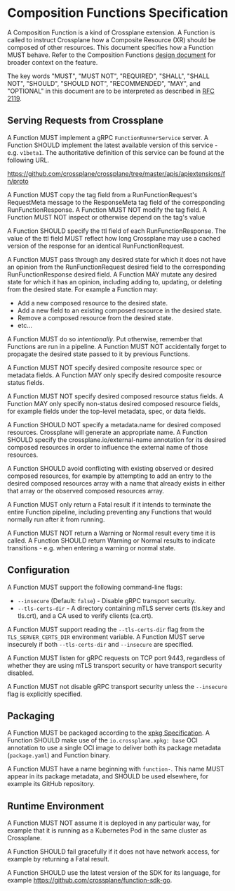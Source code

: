 # Composition Functions Specification

A Composition Function is a kind of Crossplane extension. A Function is called
to instruct Crossplane how a Composite Resource (XR) should be composed of other
resources. This document specifies how a Function MUST behave. Refer to the
Composition Functions [design document] for broader context on the feature.

The key words "MUST", "MUST NOT", "REQUIRED", "SHALL", "SHALL NOT", "SHOULD",
"SHOULD NOT", "RECOMMENDED",  "MAY", and "OPTIONAL" in this document are
to be interpreted as described in [RFC 2119].

## Serving Requests from Crossplane

A Function MUST implement a gRPC `FunctionRunnerService` server. A Function
SHOULD implement the latest available version of this service - e.g. `v1beta1`.
The authoritative definition of this service can be found at the following URL.

https://github.com/crossplane/crossplane/tree/master/apis/apiextensions/fn/proto

A Function MUST copy the tag field from a RunFunctionRequest's RequestMeta
message to the ResponseMeta tag field of the corresponding RunFunctionResponse.
A Function MUST NOT modify the tag field. A Function MUST NOT inspect or
otherwise depend on the tag's value

A Function SHOULD specify the ttl field of each RunFunctionResponse. The value
of the ttl field MUST reflect how long Crossplane may use a cached version of
the response for an identical RunFunctionRequest.

A Function MUST pass through any desired state for which it does not have an
opinion from the RunFunctionRequest desired field to the corresponding
RunFunctionResponse desired field. A Function MAY mutate any desired state for
which it has an opinion, including adding to, updating, or deleting from the
desired state. For example a Function may:

* Add a new composed resource to the desired state.
* Add a new field to an existing composed resource in the desired state.
* Remove a composed resource from the desired state.
* etc...

A Function MUST do so _intentionally_. Put otherwise, remember that Functions
are run in a pipeline. A Function MUST NOT accidentally forget to propagate the
desired state passed to it by previous Functions.

A Function MUST NOT specify desired composite resource spec or metadata fields.
A Function MAY only specify desired composite resource status fields.

A Function MUST NOT specify desired composed resource status fields. A Function
MAY only specify non-status desired composed resource fields, for example fields
under the top-level metadata, spec, or data fields.

A Function SHOULD NOT specify a metadata.name for desired composed resources.
Crossplane will generate an appropriate name. A Function SHOULD specify the
crossplane.io/external-name annotation for its desired composed resources in
order to influence the external name of those resources.

A Function SHOULD avoid conflicting with existing observed or desired composed
resources, for example by attempting to add an entry to the desired composed
resources array with a name that already exists in either that array or the
observed composed resources array.

A Function MUST only return a Fatal result if it intends to terminate the entire
Function pipeline, including preventing any Functions that would normally run
after it from running.

A Function MUST NOT return a Warning or Normal result every time it is called. A
Function SHOULD return Warning or Normal results to indicate transitions - e.g.
when entering a warning or normal state.

## Configuration

A Function MUST support the following command-line flags:

* `--insecure` (Default: `false`) - Disable gRPC transport security.
* `--tls-certs-dir` - A directory containing mTLS server certs (tls.key and
  tls.crt), and a CA used to verify clients (ca.crt).

A Function MUST support reading the `--tls-certs-dir` flag from the
`TLS_SERVER_CERTS_DIR` environment variable. A Function MUST serve insecurely if
both `--tls-certs-dir` and `--insecure` are specified.

A Function MUST listen for gRPC requests on TCP port 9443, regardless of whether
they are using mTLS transport security or have transport security disabled.

A Function MUST not disable gRPC transport security unless the `--insecure` flag
is explicitly specified.

## Packaging

A Function MUST be packaged according to the [xpkg Specification]. A Function
SHOULD make use of the `io.crossplane.xpkg: base` OCI annotation to use a single
OCI image to deliver both its package metadata (`package.yaml`) and Function
binary.

A Function MUST have a name beginning with `function-`. This name MUST appear in
its package metadata, and SHOULD be used elsewhere, for example its GitHub
repository.

## Runtime Environment

A Function MUST NOT assume it is deployed in any particular way, for example
that it is running as a Kubernetes Pod in the same cluster as Crossplane.

A Function SHOULD fail gracefully if it does not have network access, for
example by returning a Fatal result.

A Function SHOULD use the latest version of the SDK for its language, for
example https://github.com/crossplane/function-sdk-go.

[design document]: ../../design/design-doc-composition-functions.md
[RFC 2119]: https://www.ietf.org/rfc/rfc2119.txt
[xpkg Specification]: xpkg.md